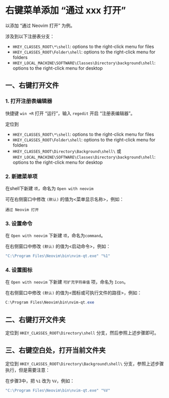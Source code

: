 # 右键菜单添加 “通过 xxx 打开”

以添加 “通过 Neovim 打开” 为例。

涉及到以下注册表分支：

- `HKEY_CLASSES_ROOT\*\shell`: options to the right-click menu for files
- `HKEY_CLASSES_ROOT\Folder\shell`: options to the right-click menu for folders
- `HKEY_LOCAL_MACHINE\SOFTWARE\Classes\Directory\background\shell`: options to the right-click menu for desktop

## 一、右键打开文件

### 1. 打开注册表编辑器

快捷键 `win +R` 打开 “运行”，输入 `regedit` 开启 “注册表编辑器”。

定位到

- `HKEY_CLASSES_ROOT\*\shell`: options to the right-click menu for files
- `HKEY_CLASSES_ROOT\Folder\shell`: options to the right-click menu for folders
- `HKEY_CLASSES_ROOT\Directory\Background\shell\` 或 `HKEY_LOCAL_MACHINE\SOFTWARE\Classes\Directory\background\shell`: options to the right-click menu for desktop

### 2. 新建菜单项

在shell下新建 `项`，命名为 `Open with neovim`

可在右侧窗口中修改 `(默认)` 的值为<菜单显示名称>，例如：

```text
通过 Neovim 打开
```

### 3. 设置命令

在 `Open with neovim` 下新建 `项`，命名为`command`。

在右侧窗口中修改 `(默认)` 的值为<启动命令>，例如：

```powershell
"C:\Program Files\Neovim\bin\nvim-qt.exe" "%1"
```

### 4. 设置图标

在 `Open with neovim` 下新建 `可扩充字符串值` 项，命名为 `Icon`。

在右侧窗口中修改 `(默认)` 的值为<图标或可执行文件的路径>，例如：

```powershell
C:\Program Files\Neovim\bin\nvim-qt.exe
```

## 二、右键打开文件夹

定位到 `HKEY_CLASSES_ROOT\Directory\shell` 分支，然后参照上述步骤即可。

## 三、右键空白处，打开当前文件夹

定位到 `HKEY_CLASSES_ROOT\Directory\Background\shell\` 分支，参照上述步骤执行，但是需要注意：

在步骤3中，把 `%1` 改为 `%V`，例如：

```powershell
"C:\Program Files\Neovim\bin\nvim-qt.exe" "%V"
```
